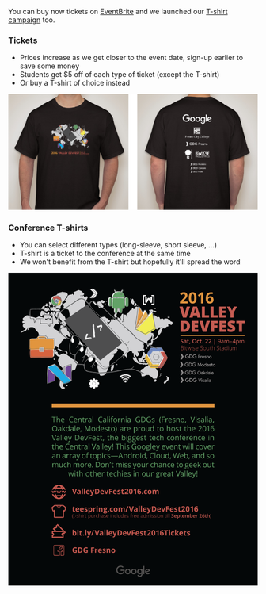 You can buy now tickets on [EventBrite](//teespring.com/ValleyDevFest2016) and we launched our [T-shirt campaign](//www.bit.ly/ValleyDevFest2016Tickets) too.

### Tickets

* Prices increase as we get closer to the event date, sign-up earlier to save some money
* Students get $5 off of each type of ticket (except the T-shirt)
* Or buy a T-shirt of choice instead

![T-shirt](/images/posts/tee-campaign-2016-09-14.png)

### Conference T-shirts

* You can select different types (long-sleeve, short sleeve, ...)
* T-shirt is a ticket to the conference at the same time
* We won't benefit from the T-shirt but hopefully it'll spread the word

![E-blast](/images/posts/e-blast-2016-09-13.png)
